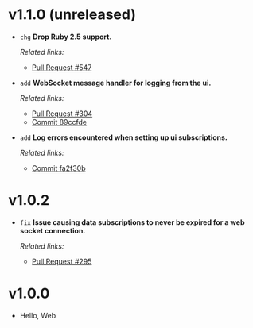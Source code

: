 # v1.1.0 (unreleased)

  * `chg` **Drop Ruby 2.5 support.**

    *Related links:*
    - [Pull Request #547][pr-547]

  * `add` **WebSocket message handler for logging from the ui.**

    *Related links:*
    - [Pull Request #304][pr-304]
    - [Commit 89ccfde][89ccfde]

  * `add` **Log errors encountered when setting up ui subscriptions.**

    *Related links:*
    - [Commit fa2f30b][fa2f30b]

[pr-547]: https://github.com/pakyow/pakyow/pull/547
[pr-304]: https://github.com/pakyow/pakyow/pull/304
[89ccfde]: https://github.com/pakyow/pakyow/commit/89ccfde26896d2520650289e85b7e8274d128f55
[fa2f30b]: https://github.com/pakyow/pakyow/commit/fa2f30b18b6302ab72ba832e601d877dc8231cb1

# v1.0.2

  * `fix` **Issue causing data subscriptions to never be expired for a web socket connection.**

    *Related links:*
    - [Pull Request #295][pr-295]

[pr-295]: https://github.com/pakyow/pakyow/pull/295

# v1.0.0

  * Hello, Web
